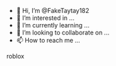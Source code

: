 - 👋 Hi, I’m @FakeTaytay182
- 👀 I’m interested in ...
- 🌱 I’m currently learning ...
- 💞️ I’m looking to collaborate on ...
- 📫 How to reach me ...

<!---
FakeTaytay182/FakeTaytay182 is a ✨ special ✨ repository because its `README.md` (this file) appears on your GitHub profile.
You can click the Preview link to take a look at your changes.
---> roblox
